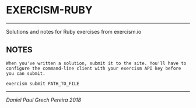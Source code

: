 # EXERCISM-RUBY
---

Solutions and notes for Ruby exercises from exercism.io

## NOTES

```
When you've written a solution, submit it to the site. You'll have to configure the command-line client with your exercism API key before you can submit.

exercism submit PATH_TO_FILE
```

---
_*Daniel Paul Grech Pereira 2018*_
